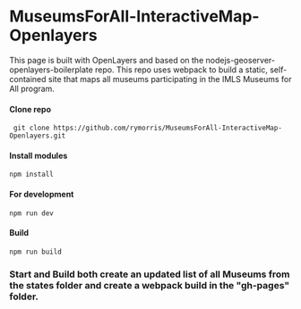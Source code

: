 # MuseumsForAll-InteractiveMap-Openlayers
This page is built with OpenLayers and based on the nodejs-geoserver-openlayers-boilerplate repo. This repo uses webpack to build a static, self-contained site that maps all museums participating in the IMLS Museums for All program. 

#### Clone repo

```` git clone https://github.com/rymorris/MuseumsForAll-InteractiveMap-Openlayers.git````

#### Install modules

````npm install````

#### For development

```npm run dev```


#### Build

```npm run build```

### Start and Build both create an updated list of all Museums from the states folder and create a webpack build in the "gh-pages" folder.